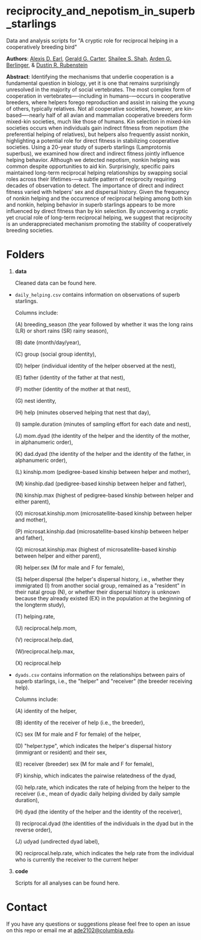 # reciprocity_and_nepotism_in_superb_starlings

Data and analysis scripts for "A cryptic role for reciprocal helping in a cooperatively breeding bird"

**Authors**: [Alexis D. Earl](https://scholar.google.com/citations?hl=en&user=Yc4sb7cAAAAJ&view_op=list_works&sortby=pubdate), [Gerald G. Carter](https://scholar.google.com/citations?user=jtRkzp0AAAAJ&hl=en&oi=sra), [Shailee S. Shah](https://scholar.google.com/citations?hl=en&user=0lmbv34AAAAJ&view_op=list_works&sortby=pubdate), [Arden G. Berlinger](https://www.linkedin.com/in/arden-berlinger-38735b156/?originalSubdomain=uk), & [Dustin R. Rubenstein](https://scholar.google.com/citations?user=Wsh4RjcAAAAJ&hl=en&oi=sra)

**Abstract**: 
Identifying the mechanisms that underlie cooperation is a fundamental question in biology, yet it is one that remains surprisingly unresolved in the majority of social vertebrates. The most complex form of cooperation in vertebrates—-including in humans-—occurs in cooperative breeders, where helpers forego reproduction and assist in raising the young of others, typically relatives. Not all cooperative societies, however, are kin-based—-nearly half of all avian and mammalian cooperative breeders form mixed-kin societies, much like those of humans. Kin selection in mixed-kin societies occurs when individuals gain indirect fitness from nepotism (the preferential helping of relatives), but helpers also frequently assist nonkin, highlighting a potential role for direct fitness in stabilizing cooperative societies. Using a 20-year study of superb starlings (Lamprotornis superbus), we examined how direct and indirect fitness jointly influence helping behavior. Although we detected nepotism, nonkin helping was common despite opportunities to aid kin. Surprisingly, specific pairs maintained long-term reciprocal helping relationships by swapping social roles across their lifetimes-—a subtle pattern of reciprocity requiring decades of observation to detect. The importance of direct and indirect fitness varied with helpers’ sex and dispersal history. Given the frequency of nonkin helping and the occurrence of reciprocal helping among both kin and nonkin, helping behavior in superb starlings appears to be more influenced by direct fitness than by kin selection. By uncovering a cryptic yet crucial role of long-term reciprocal helping, we suggest that reciprocity is an underappreciated mechanism promoting the stability of cooperatively breeding societies.

# Folders
1. **data**

   Cleaned data can be found here.

- ```daily_helping.csv``` contains information on observations of superb starlings.

  Columns include:
  
  (A) breeding_season (the year followed by whether it was the long rains (LR) or short rains (SR) rainy season),
  
  (B) date (month/day/year),
  
  (C) group (social group identity),
  
  (D) helper (individual identity of the helper observed at the nest),
  
  (E) father (identity of the father at that nest),
  
  (F) mother (identity of the mother at that nest),
  
  (G)	nest identity,
  
  (H) help (minutes observed helping that nest that day),
  
  (I) sample.duration (minutes of sampling effort for each date and nest),
  
  (J)	mom.dyad (the identity of the helper and the identity of the mother, in alphanumeric order),
  
  (K) dad.dyad (the identity of the helper and the identity of the father, in alphanumeric order),
  
  (L) kinship.mom (pedigree-based kinship between helper and mother),
  
  (M)	kinship.dad (pedigree-based kinship between helper and father),
  
  (N) kinship.max (highest of pedigree-based kinship between helper and either parent),
  
  (O) microsat.kinship.mom (microsatellite-based kinship between helper and mother),
  
  (P) microsat.kinship.dad (microsatellite-based kinship between helper and father),
  
  (Q) microsat.kinship.max (highest of microsatellite-based kinship between helper and either parent),
  
  (R) helper.sex (M for male and F for female),
  
  (S) helper.dispersal (the helper's dispersal history, i.e., whether they immigrated (I) from another social group, remained as a "resident" in their natal group (N), or whether their dispersal history is unknown because they already existed (EX) in the population at the beginning of the longterm study),
  
  (T) helping.rate,
  
  (U) reciprocal.help.mom,
  
  (V) reciprocal.help.dad,
  
  (W)reciprocal.help.max,
  
  (X) reciprocal.help

* ```dyads.csv``` contains information on the relationships between pairs of superb starlings, i.e., the "helper" and "receiver" (the breeder receiving help).

  Columns include:
  
  (A) identity of the helper,
  
  (B) identity of the receiver of help (i.e., the breeder),
  
  (C) sex (M for male and F for female) of the helper,
  
  (D) "helper.type", which indicates the helper's dispersal history (immigrant or resident) and their sex,
  
  (E) receiver (breeder) sex (M for male and F for female),
  
  (F) kinship, which indicates the pairwise relatedness of the dyad,
  
  (G) help.rate, which indicates the rate of helping from the helper to the receiver (i.e., mean of dyadic daily helping divided by daily sample duration),
  
  (H) dyad (the identity of the helper and the identity of the receiver),
  
  (I) reciprocal.dyad (the identities of the individuals in the dyad but in the reverse order),
  
  (J) udyad (undirected dyad label),
  
  (K) reciprocal.help.rate, which indicates the help rate from the individual who is currently the receiver to the current helper

3. **code**

   Scripts for all analyses can be found here.

# Contact
If you have any questions or suggestions please feel free to open an issue on this repo or email me at ade2102@columbia.edu.
